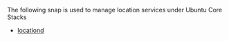 The following snap is used to manage location services under Ubuntu Core Stacks

-   [locationd](location-service/docs/index.md)
